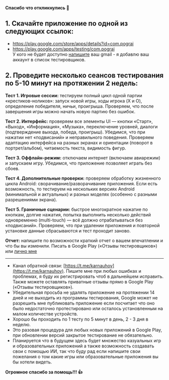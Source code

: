 **Cпасибо что откликнулись 🙌**
## 1. Скачайте приложение по одной из следующих ссылок:
- https://play.google.com/store/apps/details?id=com.pograi
- https://play.google.com/apps/testing/com.pograi  
У кого не будет доступно [напишите](https://t.me/karnauhov) ваш gmail - я добавлю ваш аккаунт в список тестировщиков.

## 2. Проведите несколько сеансов тестирования по 5-10 минут на протяжении 2 недель:

**Тест 1. Игровые сессии:** тестируем полный цикл одной партии «крестиков-ноликов»: запуск новой игры, ходы игрока (X и O), определение победителя, ничьи, проигрыша. Проверяем, что после завершения игры можно начать новую партию без ошибок.

**Тест 2. Интерфейс:** проверяем все элементы UI — кнопки «Старт», «Выход», «Информация», «Музыка», переключение уровней, диалоги (подтверждение выхода, победа, проигрыш). Убедимся, что при нажатии нет «подвисаний» и неправильного поведения. Проверяем адаптацию интерфейса на разных экранах и ориентации (поворот в портрет/альбом), читаемость текста, видимость фигур.

**Тест 3. Оффлайн-режим:** отключаем интернет (включаем авиарежим) и запускаем игру. Убедимся, что приложение позволяет играть без сбоев.

**Тест 4. Дополнительные проверки:** проверяем обработку жизненного цикла Android: сворачивание/разворачивание приложения. Если есть возможность, то тестируем на нескольких версиях Android (минимальной и актуальных) и разных моделях (особенно с разными разрешениями экрана).

**Тест 5. Граничные сценарии:** быстрое многократное нажатие по кнопкам, долгие нажатия, попытка выполнить несколько действий одновременно (multi-touch) — всё должно отрабатываться без «подвисаний». Проверяем, что при удалении приложения и повторной установке данные сбрасываются и тест проходит заново.

**Отчет:** напишите по возможности краткий отчет о вашем впечатлении и что бы вы изменили. Писать в Google Play («Отзывы тестировщиков») или [лично мне](https://t.me/karnauhov)

---

* Канал обратной связи: [https://t.me/karnauhov](https://t.me/karnauhov). Пишите мне при любых ошибках и проблемах, я буду их регистрировать чтоб в дальнейшем исправить. Также можете оставлять приватные отзывы прямо в Google Play («Отзывы тестировщиков»).
* Убедительная просьба не удалять приложение на протяжении 14 дней и не выходить из программы тестирования, Google может не разрешить мне публиковать приложение если посчитает что оно было недостаточно протестировано или осталось установленным на малом количестве устройств.
* Хорошо бы проходить по 1 тесту по 5 минут в день, 2 - 3 дня в неделю.
* Это разовая процедура для любых новых приложений в Google Play, при обновлении версий закрытое тестирование не обязательно.
* Планируется что в будущем здесь будет множество казуальных игр и образовательных приложений а также возможность создавать свои с помощью ИИ, так что буду рад если напишите свои пожелания о том какие игры или образовательные приложения вы бы хотели видеть.

**Огромное спасибо за помощь!!! 👍**